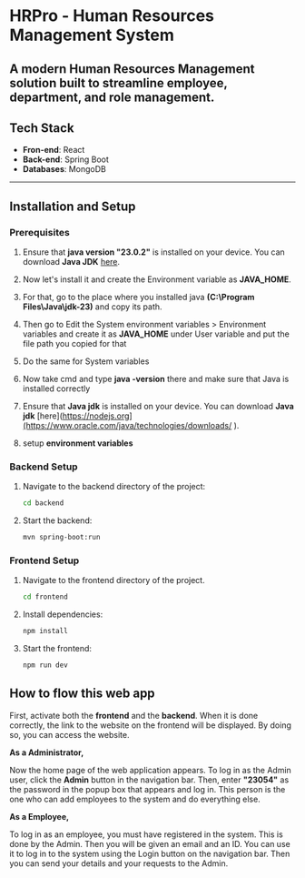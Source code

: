 
# HRPro - Human Resources Management System

A modern Human Resources Management solution built to streamline employee, department, and role management.
---

## Tech Stack
- **Fron-end**: React
- **Back-end**: Spring Boot
- **Databases**: MongoDB

---

## Installation and Setup

### Prerequisites

1. Ensure that **java version "23.0.2"** is installed on your device. You can download **Java JDK** [here](https://www.oracle.com/java/technologies/downloads/).
2. Now let's install it and create the Environment variable as **JAVA_HOME**.
3. For that, go to the place where you installed java **(C:\Program Files\Java\jdk-23)** and copy its path.
4. Then go to Edit the System environment variables > Environment variables and create it as **JAVA_HOME** under User variable and put the file path you copied for that
5. Do the same for System variables
6. Now take cmd and type **java -version** there and make sure that Java is installed correctly



1. Ensure that **Java jdk** is installed on your device. You can download **Java jdk** [here](https://nodejs.org](https://www.oracle.com/java/technologies/downloads/ ).
2. setup **environment variables**


### Backend Setup

1. Navigate to the backend directory of the project:  
   ```bash
   cd backend

2. Start the backend:  
   ```bash
   mvn spring-boot:run


### Frontend Setup

1. Navigate to the frontend directory of the project.  
   ```bash
   cd frontend

2. Install dependencies:  
   ```bash
   npm install

3. Start the frontend:
   ```bash
   npm run dev


## How to flow this web app

First, activate both the **frontend** and the **backend**. When it is done correctly, the link to the website on the frontend will be displayed. By doing so, you can access the website.

**As a Administrator,**

Now the home page of the web application appears. To log in as the Admin user, click the **Admin** button in the navigation bar. Then, enter **"23054"** as the password in the popup box that appears and log in. This person is the one who can add employees to the system and do everything else.

**As a Employee,**

To log in as an employee, you must have registered in the system. This is done by the Admin. Then you will be given an email and an ID. You can use it to log in to the system using the Login button on the navigation bar. Then you can send your details and your requests to the Admin.
